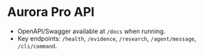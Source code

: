 # Aurora Pro API

- OpenAPI/Swagger available at `/docs` when running.
- Key endpoints: `/health`, `/evidence`, `/research`, `/agent/message`, `/cli/command`.

